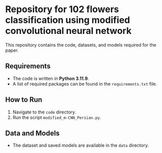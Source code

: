# Repository for 102 flowers classification using modified convolutional neural network
This repository contains the code, datasets, and models required for the paper.

## Requirements

- The code is written in **Python 3.11.9**.
- A list of required packages can be found in the `requirements.txt` file.

## How to Run

1. Navigate to the `code` directory.
2. Run the script `modified_m-CNN_Persian.py`.

## Data and Models

- The dataset and saved models are available in the `data` directory.
